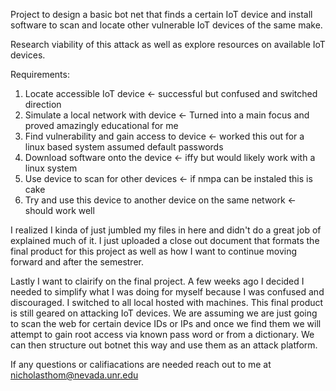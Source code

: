 Project to design a basic bot net that finds a certain IoT device and install software to scan and locate other vulnerable IoT devices of the same make.

Research viability of this attack as well as explore resources on available IoT devices.

Requirements:
1) Locate accessible IoT device <- successful but confused and switched direction
2) Simulate a local network with device <- Turned into a main focus and proved amazingly educational for me
3) Find vulnerability and gain access to device <- worked this out for a linux based system assumed default passwords
4) Download software onto the device <- iffy but would likely work with a linux system
5) Use device to scan for other devices <- if nmpa can be instaled this is cake
6) Try and use this device to another device on the same network <- should work well

I realized I kinda of just jumbled my files in here and didn't do a great job of explained much of it. I just uploaded a close out document that formats the final product for this project as well as how I want to continue moving forward and after the semestrer.

Lastly I want to clairify on the final project. A few weeks ago I decided I needed to simplify what I was doing for myself because I was confused and discouraged. I switched to all local hosted with machines. This final product is still geared on attacking IoT devices. We are assuming we are just going to scan the web for certain device IDs or IPs and once we find them we will attempt to gain root access via known pass word or from a dictionary. We can then structure out botnet this way and use them as an attack platform.

If any questions or califiacations are needed reach out to me at nicholasthom@nevada.unr.edu
